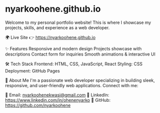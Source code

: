# nyarkoohene.github.io

Welcome to my personal portfolio website! This is where I showcase my projects, skills, and experience as a web developer.

🌍 Live Site
👉 https://nyarkoohene.github.io

✨ Features
Responsive and modern design
Projects showcase with descriptions
Contact form for inquiries
Smooth animations & interactive UI

🛠 Tech Stack
Frontend: HTML, CSS, JavaScript, React
Styling:  CSS 
Deployment: GitHub Pages

👤 About Me
I'm a passionate web developer specializing in building sleek, responsive, and user-friendly web applications. Connect with me:

📧 Email: nyarkoohenekwasi@gmail.com
🔗 LinkedIn: https://www.linkedin.com/in/ohenenyarko
🐙 GitHub: https://github.com/nyarkoohene
